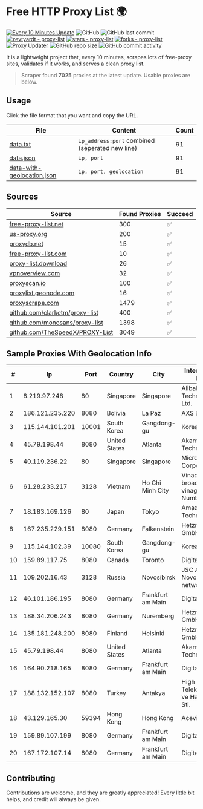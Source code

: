 
# Free HTTP Proxy List 🌍

[![Every 10 Minutes Update](https://github.com/mertguvencli/http-proxy-list/actions/workflows/main.yml/badge.svg?branch=main)](https://github.com/mertguvencli/http-proxy-list/actions/workflows/main.yml)
![GitHub](https://img.shields.io/github/license/mertguvencli/http-proxy-list)
![GitHub last commit](https://img.shields.io/github/last-commit/mertguvencli/http-proxy-list)
[![zevtyardt - proxy-list](https://img.shields.io/static/v1?label=zevtyardt&message=proxy-list&color=blue&logo=github)](https://github.com/zevtyardt/proxy-list "Go to GitHub repo")
[![stars - proxy-list](https://img.shields.io/github/stars/zevtyardt/proxy-list?style=social)](https://github.com/zevtyardt/proxy-list)
[![forks - proxy-list](https://img.shields.io/github/forks/zevtyardt/proxy-list?style=social)](https://github.com/zevtyardt/proxy-list)
[![Proxy Updater](https://github.com/zevtyardt/proxy-list/workflows/Proxy%20Updater/badge.svg)](https://github.com/zevtyardt/proxy-list/actions?query=workflow:"Proxy+Updater")
![GitHub repo size](https://img.shields.io/github/repo-size/zevtyardt/proxy-list)
[![GitHub commit activity](https://img.shields.io/github/commit-activity/m/zevtyardt/proxy-list?logo=commits)](https://github.com/zevtyardt/proxy-list/commits/main)

It is a lightweight project that, every 10 minutes, scrapes lots of free-proxy sites, validates if it works, and serves a clean proxy list.

> Scraper found **7025** proxies at the latest update. Usable proxies are below.

## Usage

Click the file format that you want and copy the URL.

|File|Content|Count|
|----|-------|-----|
|[data.txt](https://raw.githubusercontent.com/mertguvencli/http-proxy-list/main/proxy-list/data.txt)|`ip_address:port` combined (seperated new line)|91|
|[data.json](https://raw.githubusercontent.com/mertguvencli/http-proxy-list/main/proxy-list/data.json)|`ip, port`|91|
|[data-with-geolocation.json](https://raw.githubusercontent.com/mertguvencli/http-proxy-list/main/proxy-list/data-with-geolocation.json)|`ip, port, geolocation`|91|

## Sources

|Source|Found Proxies|Succeed|
|------|-------------|-------|
|[free-proxy-list.net](https://free-proxy-list.net)|300|✅|
|[us-proxy.org](https://www.us-proxy.org)|200|✅|
|[proxydb.net](http://proxydb.net)|15|✅|
|[free-proxy-list.com](https://free-proxy-list.com/?page=&port=&type%5B%5D=http&type%5B%5D=https&up_time=0&search=Search)|10|✅|
|[proxy-list.download](https://www.proxy-list.download/HTTP)|26|✅|
|[vpnoverview.com](https://vpnoverview.com/privacy/anonymous-browsing/free-proxy-servers)|32|✅|
|[proxyscan.io](https://www.proxyscan.io)|100|✅|
|[proxylist.geonode.com](https://proxylist.geonode.com/api/proxy-list?limit=300&page=1&sort_by=lastChecked&sort_type=desc&protocols=http,https)|16|✅|
|[proxyscrape.com](https://api.proxyscrape.com/v2/?request=displayproxies&protocol=http&timeout=10000&country=all&ssl=all&anonymity=all)|1479|✅|
|[github.com/clarketm/proxy-list](https://raw.githubusercontent.com/clarketm/proxy-list/master/proxy-list-raw.txt)|400|✅|
|[github.com/monosans/proxy-list](https://raw.githubusercontent.com/monosans/proxy-list/main/proxies/http.txt)|1398|✅|
|[github.com/TheSpeedX/PROXY-List](https://raw.githubusercontent.com/TheSpeedX/PROXY-List/master/http.txt)|3049|✅|


## Sample Proxies With Geolocation Info

|#|Ip|Port|Country|City|Internet Service Provider|
|-|--|----|-------|----|-------------------------|
|1|8.219.97.248|80|Singapore|Singapore|Alibaba (US) Technology Co., Ltd.|
|2|186.121.235.220|8080|Bolivia|La Paz|AXS Bolivia S. A.|
|3|115.144.101.201|10001|South Korea|Gangdong-gu|Korea Telecom|
|4|45.79.198.44|8080|United States|Atlanta|Akamai Technologies, Inc.|
|5|40.119.236.22|80|Singapore|Singapore|Microsoft Corporation|
|6|61.28.233.217|3128|Vietnam|Ho Chi Minh City|Vinadata broadcast via vinagame AS Number|
|7|18.183.169.126|80|Japan|Tokyo|Amazon Technologies Inc.|
|8|167.235.229.151|8080|Germany|Falkenstein|Hetzner Online GmbH|
|9|115.144.102.39|10080|South Korea|Gangdong-gu|Korea Telecom|
|10|159.89.117.75|8080|Canada|Toronto|DigitalOcean, LLC|
|11|109.202.16.43|3128|Russia|Novosibirsk|JSC Avantel. Novosibirsk network|
|12|46.101.186.195|8080|Germany|Frankfurt am Main|DigitalOcean, LLC|
|13|188.34.206.243|8080|Germany|Nuremberg|Hetzner Online GmbH|
|14|135.181.248.200|8080|Finland|Helsinki|Hetzner Online GmbH|
|15|45.79.198.44|8080|United States|Atlanta|Akamai Technologies, Inc.|
|16|164.90.218.165|8080|Germany|Frankfurt am Main|DigitalOcean, LLC|
|17|188.132.152.107|8080|Turkey|Antakya|High Speed Telekomunikasyon ve Hab. Hiz. Ltd. Sti.|
|18|43.129.165.30|59394|Hong Kong|Hong Kong|Aceville Pte.ltd|
|19|159.89.107.199|8080|Germany|Frankfurt am Main|DigitalOcean, LLC|
|20|167.172.107.14|8080|Germany|Frankfurt am Main|DigitalOcean, LLC|



## Contributing

Contributions are welcome, and they are greatly appreciated! Every
little bit helps, and credit will always be given.

